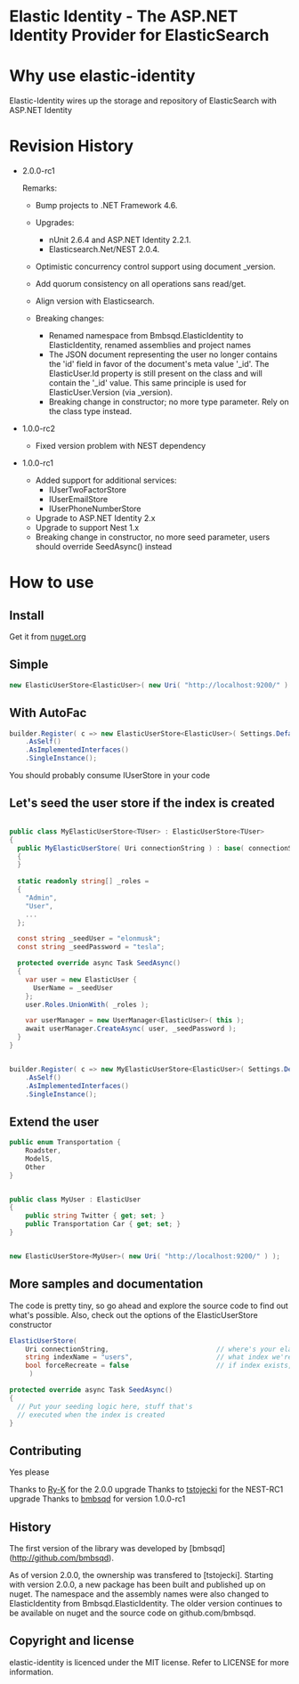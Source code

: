 Elastic Identity - The ASP.NET Identity Provider for ElasticSearch
==================================================================

Why use elastic-identity
========================

Elastic-Identity wires up the storage and repository of ElasticSearch with ASP.NET Identity


Revision History
==========

- 2.0.0-rc1 
  
  Remarks:
  - Bump projects to .NET Framework 4.6.
  - Upgrades:
     - nUnit 2.6.4 and ASP.NET Identity 2.2.1.
     - Elasticsearch.Net/NEST 2.0.4.
  - Optimistic concurrency control support using document _version.
  - Add quorum consistency on all operations sans read/get.
  - Align version with Elasticsearch.

  - Breaking changes:
	 - Renamed namespace from Bmbsqd.ElasticIdentity to ElasticIdentity, renamed assemblies and project names
     - The JSON document representing the user no longer contains the 'id' field in favor of the document's meta value '_id'. The ElasticUser.Id property is still present on the class and will contain the '_id' value. This same principle is used for ElasticUser.Version (via _version).
	 - Breaking change in constructor; no more type parameter. Rely on the class type instead.

- 1.0.0-rc2
  - Fixed version problem with NEST dependency  
- 1.0.0-rc1
  - Added support for additional services: 
     - IUserTwoFactorStore
     - IUserEmailStore
     - IUserPhoneNumberStore
  - Upgrade to ASP.NET Identity 2.x
  - Upgrade to support Nest 1.x
  - Breaking change in constructor, no more seed parameter, users should override SeedAsync() instead

How to use
==========

Install
-------
Get it from [nuget.org](https://www.nuget.org/packages/Bmbsqd.ElasticIdentity)

Simple
------

```csharp
new ElasticUserStore<ElasticUser>( new Uri( "http://localhost:9200/" ) );
```

With AutoFac
------------

```csharp
builder.Register( c => new ElasticUserStore<ElasticUser>( Settings.Default.UserServer ) )
	.AsSelf()
	.AsImplementedInterfaces()
	.SingleInstance();
```

You should probably consume IUserStore<ElasticUser> in your code


Let's seed the user store if the index is created
-------------------------------------------------

```csharp

public class MyElasticUserStore<TUser> : ElasticUserStore<TUser>
{
  public MyElasticUserStore( Uri connectionString ) : base( connectionString )
  {
  }
  
  static readonly string[] _roles =
  {
    "Admin", 
    "User", 
    ...
  };

  const string _seedUser = "elonmusk";
  const string _seedPassword = "tesla";

  protected override async Task SeedAsync()
  {
    var user = new ElasticUser {
      UserName = _seedUser
    };
    user.Roles.UnionWith( _roles );

    var userManager = new UserManager<ElasticUser>( this );
    await userManager.CreateAsync( user, _seedPassword );
  }
}


builder.Register( c => new MyElasticUserStore<ElasticUser>( Settings.Default.UserServer ) )
	.AsSelf()
	.AsImplementedInterfaces()
	.SingleInstance();
```


Extend the user
---------------

```csharp
public enum Transportation {
	Roadster,
	ModelS,
	Other
}


public class MyUser : ElasticUser
{
	public string Twitter { get; set; }
	public Transportation Car { get; set; }
}


new ElasticUserStore<MyUser>( new Uri( "http://localhost:9200/" ) );
```

More samples and documentation
------------------------------

The code is pretty tiny, so go ahead and explore the source code to find out what's possible.
Also, check out the options of the ElasticUserStore constructor

```csharp
ElasticUserStore( 
	Uri connectionString,							// where's your elasticsearch. Something like http://localhost:9200/ or http://users.tesla-co.internal/
	string indexName = "users",						// what index we're storing the users under. Defaults to "users"
	bool forceRecreate = false						// if index exists, drop it before creating it again.
	 )

protected override async Task SeedAsync()
{
  // Put your seeding logic here, stuff that's 
  // executed when the index is created 
}

```

Contributing
------------

Yes please

Thanks to [Ry-K](https://github.com/Ry-K) for the 2.0.0 upgrade
Thanks to [tstojecki](https://github.com/tstojecki) for the NEST-RC1 upgrade
Thanks to [bmbsqd](https://github.com/bmbsqd) for version 1.0.0-rc1

History
-------
The first version of the library was developed by [bmbsqd] (http://github.com/bmbsqd). 

As of version 2.0.0, the ownership was transfered to [tstojecki]. Starting with version 2.0.0, a new package has been built and published up on nuget. The namespace and the assembly names were also changed to ElasticIdentity from Bmbsqd.ElasticIdentity.
The older version continues to be available on nuget and the source code on github.com/bmbsqd.

Copyright and license
---------------------

elastic-identity is licenced under the MIT license. Refer to LICENSE for more information.

